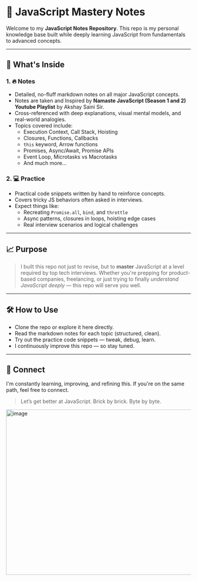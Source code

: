 # 🧠 JavaScript Mastery Notes
Welcome to my **JavaScript Notes Repository**.
This repo is my personal knowledge base built while deeply learning JavaScript from fundamentals to advanced concepts.

---

## 📌 What's Inside
### 1. 🔥 Notes
- Detailed, no-fluff markdown notes on all major JavaScript concepts.
- Notes are taken and Inspired by **Namaste JavaScript (Season 1 and 2) Youtube Playlist** by Akshay Saini Sir.
- Cross-referenced with deep explanations, visual mental models, and real-world analogies.
- Topics covered include:
  - Execution Context, Call Stack, Hoisting
  - Closures, Functions, Callbacks
  - `this` keyword, Arrow functions
  - Promises, Async/Await, Promise APIs
  - Event Loop, Microtasks vs Macrotasks
  - And much more...

### 2. 💻 Practice
- Practical code snippets written by hand to reinforce concepts.
- Covers tricky JS behaviors often asked in interviews.
- Expect things like:
  - Recreating `Promise.all`, `bind`, and `throttle`
  - Async patterns, closures in loops, hoisting edge cases
  - Real interview scenarios and logical challenges

---

## 📈 Purpose
> I built this repo not just to revise, but to **master** JavaScript at a level required by top tech interviews.
Whether you're prepping for product-based companies, freelancing, or just trying to finally *understand JavaScript deeply* — this repo will serve you well.

---

## 🛠️ How to Use
- Clone the repo or explore it here directly.
- Read the markdown notes for each topic (structured, clean).
- Try out the practice code snippets — tweak, debug, learn.
- I continuously improve this repo — so stay tuned.

---

## 🔗 Connect
I'm constantly learning, improving, and refining this. If you're on the same path, feel free to connect.
> Let’s get better at JavaScript. Brick by brick. Byte by byte.

<img width="725" height="450" alt="image" src="https://github.com/user-attachments/assets/20ab462c-ee46-4231-8396-ede9fc4e3e3d" />

